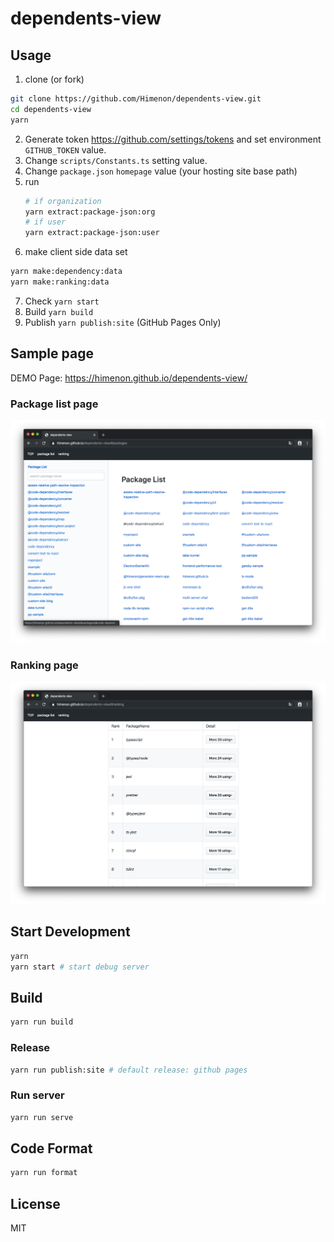 # dependents-view

## Usage

1. clone (or fork)

```bash
git clone https://github.com/Himenon/dependents-view.git
cd dependents-view
yarn
```

2. Generate token https://github.com/settings/tokens and set environment `GITHUB_TOKEN` value.
3. Change `scripts/Constants.ts` setting value.
4. Change `package.json` `homepage` value (your hosting site base path)
5. run
   ```bash
   # if organization
   yarn extract:package-json:org
   # if user
   yarn extract:package-json:user
   ```
6. make client side data set

```bash
yarn make:dependency:data
yarn make:ranking:data
```

7. Check `yarn start`
8. Build `yarn build`
9. Publish `yarn publish:site` (GitHub Pages Only)

## Sample page

DEMO Page: https://himenon.github.io/dependents-view/

### Package list page

![package list page](docs/package-list.png)

### Ranking page

![ranking page](docs/ranking-page.png)

## Start Development

```bash
yarn
yarn start # start debug server
```

## Build

```bash
yarn run build
```

### Release

```bash
yarn run publish:site # default release: github pages
```

### Run server

```bash
yarn run serve
```

## Code Format

```bash
yarn run format
```

## License

MIT
